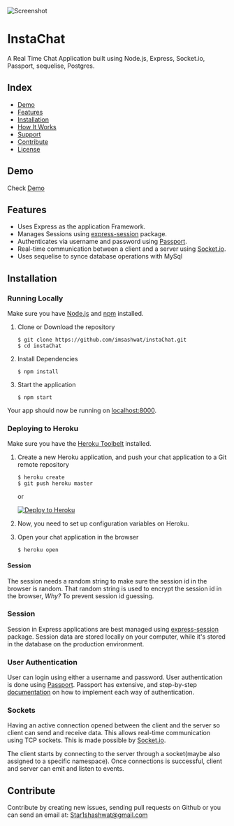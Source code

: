 ![Screenshot](https://raw.githubusercontent.com/OmarElGabry/chat.io/master/public/img/chat.io.gif)

# InstaChat


A Real Time Chat Application built using Node.js, Express, Socket.io, Passport, sequelise, Postgres.

## Index
+ [Demo](#demo)
+ [Features](#features)
+ [Installation](#installation)
+ [How It Works](#how-it-works)
+ [Support](#support)
+ [Contribute](#contribute)
+ [License](#license)

## Demo<a name="demo"></a>
Check [Demo](https://instachatt.herokuapp.com/)

## Features<a name="features"></a>
+ Uses Express as the application Framework.
+ Manages Sessions using [express-session](https://github.com/expressjs/session) package.
+ Authenticates via username and password using [Passport](https://github.com/jaredhanson/passport).
+ Real-time communication between a client and a server using [Socket.io](https://github.com/socketio/socket.io).
+ Uses sequelise to synce database operations with MySql 

## Installation<a name="installation"></a>
### Running Locally
Make sure you have [Node.js](https://nodejs.org/) and [npm](https://www.npmjs.com/) installed.

1. Clone or Download the repository

	```
	$ git clone https://github.com/imsashwat/instaChat.git
	$ cd instaChat
	```
2. Install Dependencies

	```
	$ npm install
	```

3. Start the application

	```
	$ npm start
	```
Your app should now be running on [localhost:8000](http://localhost:8000/).

### Deploying to Heroku
Make sure you have the [Heroku Toolbelt](https://toolbelt.heroku.com/) installed.

1. Create a new Heroku application, and push your chat application to a Git remote repository

	```
	$ heroku create
	$ git push heroku master
	```
	
	or
	
	[![Deploy to Heroku](https://www.herokucdn.com/deploy/button.png)](https://heroku.com/deploy)

2. Now, you need to set up configuration variables on Heroku. 
	
3. Open your chat application in the browser

	```
	$ heroku open
	```

#### Session
The session needs a random string to make sure the session id in the browser is random. That random string is used to encrypt the session id in the browser, _Why?_ To prevent session id guessing.

### Session<a name="session"></a>
Session in Express applications are best managed using [express-session](https://github.com/expressjs/session) package. Session data are stored locally on your computer, while it's stored in the database on the production environment.

### User Authentication<a name="auth"></a>
User can login using either a username and password. User authentication is done using [Passport](https://github.com/jaredhanson/passport). Passport has extensive, and step-by-step [documentation](http://passportjs.org/docs/) on how to implement each way of authentication.

### Sockets<a name="sockets"></a>
Having an active connection opened between the client and the server so client can send and receive data. This allows real-time communication using TCP sockets. This is made possible by [Socket.io](https://github.com/socketio/socket.io).

The client starts by connecting to the server through a socket(maybe also assigned to a specific namespace). Once connections is successful, client and server can emit and listen to events. 


## Contribute <a name="contribute"></a>

Contribute by creating new issues, sending pull requests on Github or you can send an email at: Star1shashwat@gmail.com

